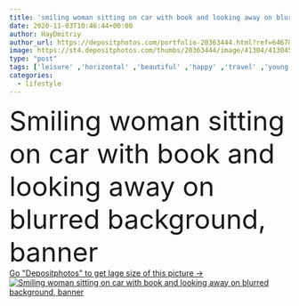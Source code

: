 ```yaml
---
title: 'smiling woman sitting on car with book and looking away on blurred background, banner'
date: 2020-11-03T10:46:44+00:00
author: HayDmitriy
author_url: https://depositphotos.com/portfolio-20363444.html?ref=64678756
image: https://st4.depositphotos.com/thumbs/20363444/image/41304/413045880/api_thumb_450.jpg?forcejpeg=true
type: "post"
tags: ['leisure' ,'horizontal' ,'beautiful' ,'happy' ,'travel' ,'young' ,'smiling' ,'outdoors' ,'caucasian' ,'transport' ,'vehicle' ,'transportation' ,'crop' ,'style' ,'car' ,'banner' ,'emotion' ,'blur' ,'stylish' ,'hold' ,'lifestyle' ,'book' ,'tourism' ,'vacation' ,'journey' ,'attractive' ,'adventure' ,'casual' ,'trip' ,'tourist' ,'automobile' ,'weekend' ,'traveler' ,'cabriolet' ,'cabrio' ,'convertible' ,'one person' ,'looking away' ,'website header' ]
categories: 
  - lifestyle
---
```

<div aling="center">
            <font size="60"> Smiling woman sitting on car with book and looking away on blurred background, banner</font>   
</div>
<div>
    <a href='https://st4.depositphotos.com/thumbs/20363444/image/41304/413045880/api_thumb_450.jpg?forcejpeg=true?ref=64678756' target=_blank > Go "Depositphotos" to get lage size of this picture ->
        <img href='https://st4.depositphotos.com/thumbs/20363444/image/41304/413045880/api_thumb_450.jpg?forcejpeg=true?ref=64678756' src='https://st4.depositphotos.com/20363444/41304/i/950/depositphotos_413045880-stock-photo-smiling-woman-sitting-car-book.jpg?forcejpeg=true' alt='Smiling woman sitting on car with book and looking away on blurred background, banner' >
    </a>
</div>
